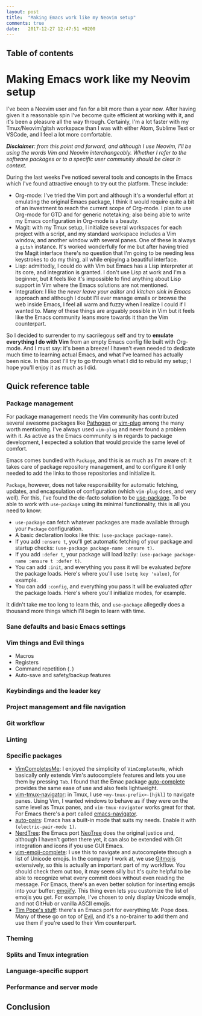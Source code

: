 ```yaml
---
layout: post
title:  "Making Emacs work like my Neovim setup"
comments: true
date:   2017-12-27 12:47:51 +0200
---
```


## Table of contents

# Making Emacs work like my Neovim setup

I've been a Neovim user and fan for a bit more than a year now. After having given it a reasonable spin I've become quite efficient at working with it, and it's been a pleasure all the way through. Certainly, I'm a lot faster with my Tmux/Neovim/gitsh workspace than I was with either Atom, Sublime Text or VSCode, and I feel a lot more comfortable.

_**Disclaimer**: from this point and forward, and although I use Neovim, I'll be using the words Vim and Neovim interchangeably. Whether I refer to the software packages or to a specific user community should be clear in context._

During the last weeks I've noticed several tools and concepts in the Emacs which I've found attractive enough to try out the platform. These include:

- Org-mode: I've tried the Vim port and although it's a wonderful effort at emulating the original Emacs package, I think it would require quite a bit of an investment to reach the current scope of Org-mode. I plan to use Org-mode for GTD and for generic notetaking; also being able to write my Emacs configuration in Org-mode is a beauty.
- Magit: with my Tmux setup, I initialize several workspaces for each project with a script, and my standard workspace includes a Vim window, and another window with several panes. One of these is always a `gitsh` instance. It's worked wonderfully for me but after having tried the Magit interface there's no question that I'm going to be needing less keystrokes to do my thing, all while enjoying a beautiful interface.
- Lisp: admittedly, I could do with Vim but Emacs has a Lisp interpreter at its core, and integration is granted. I don't use Lisp at work and I'm a beginner, but it feels like it's impossible to find anything about Lisp support in Vim where the Emacs solutions are not mentioned.
- Integration: I like the _never leave your editor_ and _kitchen sink in Emacs_ approach and although I doubt I'll ever manage emails or browse the web inside Emacs, I feel all warm and fuzzy when I realize I could if I wanted to. Many of these things are arguably possible in Vim but it feels like the Emacs community leans more towards it than the Vim counterpart.

So I decided to surrender to my sacrilegous self and try to **emulate everything I do with Vim** from an empty Emacs config file built with Org-mode. And I must say: it's been a breeze! I haven't even needed to dedicate much time to learning actual Emacs, and what I've learned has actually been nice. In this post I'll try to go through what I did to rebuild my setup; I hope you'll enjoy it as much as I did.

## Quick reference table
    
### Package management

For package management needs the Vim community has contributed several awesome packages like [Pathogen]() or [vim-plug]() among the many worth mentioning. I've always used `vim-plug` and never found a problem with it. As active as the Emacs community is in regards to package development, I expected a solution that would provide the same level of comfort.

Emacs comes bundled with `Package`, and this is as much as I'm aware of: it takes care of package repository management, and to configure it I only needed to add the links to those repositories and initialize it.

`Package`, however, does not take responsibility for automatic fetching, updates, and encapsulation of configuration (which `vim-plug` does, and very well). For this, I've found the de-facto solution to be [use-package](). To be able to work with `use-package` using its minimal functionality, this is all you need to know:

- `use-package` can fetch whatever packages are made available through your `Package` configuration.
- A basic declaration looks like this: `(use-package package-name)`.
- If you add `:ensure t`, you'll get automatic fetching of your package and startup checks: `(use-package package-name :ensure t)`.
- If you add `:defer t`, your package will load lazily: `(use-package package-name :ensure t :defer t)`.
- You can add `:init`, and everything you pass it will be evaluated _before_ the package loads. Here's where you'll use `(setq key 'value)`, for example.
- You can add `:config`, and everything you pass it will be evaluated _after_ the package loads. Here's where you'll initialize modes, for example.

It didn't take me too long to learn this, and `use-package` allegedly does a thousand more things which I'll begin to learn with time.

### Sane defaults and basic Emacs settings

### Vim things and Evil things
    
- Macros
- Registers
- Command repetition (`.`)
- Auto-save and safety/backup features

### Keybindings and the leader key

### Project management and file navigation

### Git workflow

### Linting

### Specific packages

- [VimCompletesMe](): I enjoyed the simplicity of `VimCompletesMe`, which basically only extends Vim's autocomplete features and lets you use them by pressing `Tab`. I found that the Emac package [auto-complete]() provides the same ease of use and also feels lightweight.
- [vim-tmux-navigator](): in Tmux, I use `<my-tmux-prefix>-[hjkl]` to navigate panes. Using Vim, I wanted windows to behave as if they were on the same level as Tmux panes, and `vim-tmux-navigator` works great for that. For Emacs there's a port called [emacs-navigator]().
- [auto-pairs](): Emacs has a built-in mode that suits my needs. Enable it with `(electric-pair-mode 1)`.
- [NerdTree](): the Emacs port [NeoTree]() does the original justice and, although I haven't gotten there yet, it can also be extended with Git integration and icons if you use GUI Emacs.
- [vim-emoji-complete](): I use this to navigate and autocomplete through a list of Unicode emojis. In the company I work at, we use [Gitmojis]() extensively, so this is actually an important part of my workflow. You should check them out too, it may seem silly but it's quite helpful to be able to recognize what every commit does without even reading the message. For Emacs, there's an even better solution for inserting emojis into your buffer: [emojify](). This thing even lets you customize the list of emojis you get. For example, I've chosen to only display Unicode emojis, and not GitHub or vanilla ASCII emojis.
- [Tim Pope's stuff](): there's an Emacs port for everything Mr. Pope does. Many of these go on top of [Evil](), and it's a no-brainer to add them and use them if you're used to their Vim counterpart.

### Theming

### Splits and Tmux integration

### Language-specific support

### Performance and server mode

## Conclusion
